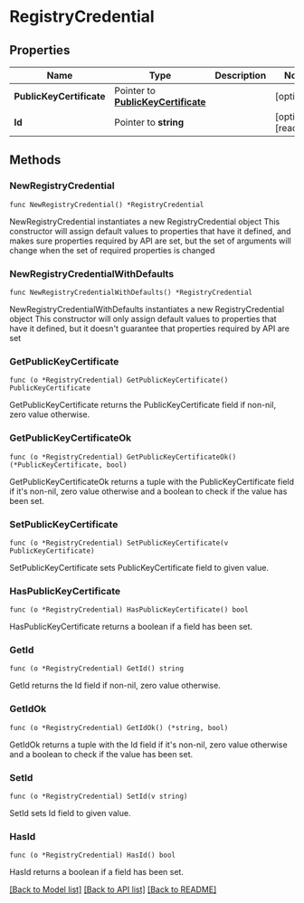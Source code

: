 # RegistryCredential

## Properties

Name | Type | Description | Notes
------------ | ------------- | ------------- | -------------
**PublicKeyCertificate** | Pointer to [**PublicKeyCertificate**](PublicKeyCertificate.md) |  | [optional] 
**Id** | Pointer to **string** |  | [optional] [readonly] 

## Methods

### NewRegistryCredential

`func NewRegistryCredential() *RegistryCredential`

NewRegistryCredential instantiates a new RegistryCredential object
This constructor will assign default values to properties that have it defined,
and makes sure properties required by API are set, but the set of arguments
will change when the set of required properties is changed

### NewRegistryCredentialWithDefaults

`func NewRegistryCredentialWithDefaults() *RegistryCredential`

NewRegistryCredentialWithDefaults instantiates a new RegistryCredential object
This constructor will only assign default values to properties that have it defined,
but it doesn't guarantee that properties required by API are set

### GetPublicKeyCertificate

`func (o *RegistryCredential) GetPublicKeyCertificate() PublicKeyCertificate`

GetPublicKeyCertificate returns the PublicKeyCertificate field if non-nil, zero value otherwise.

### GetPublicKeyCertificateOk

`func (o *RegistryCredential) GetPublicKeyCertificateOk() (*PublicKeyCertificate, bool)`

GetPublicKeyCertificateOk returns a tuple with the PublicKeyCertificate field if it's non-nil, zero value otherwise
and a boolean to check if the value has been set.

### SetPublicKeyCertificate

`func (o *RegistryCredential) SetPublicKeyCertificate(v PublicKeyCertificate)`

SetPublicKeyCertificate sets PublicKeyCertificate field to given value.

### HasPublicKeyCertificate

`func (o *RegistryCredential) HasPublicKeyCertificate() bool`

HasPublicKeyCertificate returns a boolean if a field has been set.

### GetId

`func (o *RegistryCredential) GetId() string`

GetId returns the Id field if non-nil, zero value otherwise.

### GetIdOk

`func (o *RegistryCredential) GetIdOk() (*string, bool)`

GetIdOk returns a tuple with the Id field if it's non-nil, zero value otherwise
and a boolean to check if the value has been set.

### SetId

`func (o *RegistryCredential) SetId(v string)`

SetId sets Id field to given value.

### HasId

`func (o *RegistryCredential) HasId() bool`

HasId returns a boolean if a field has been set.


[[Back to Model list]](../README.md#documentation-for-models) [[Back to API list]](../README.md#documentation-for-api-endpoints) [[Back to README]](../README.md)


